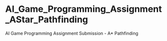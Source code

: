 # AI_Game_Programming_Assignment_AStar_Pathfinding
AI Game Programming Assignment Submission - A* Pathfinding
